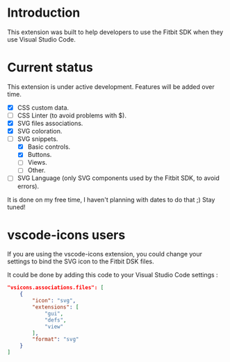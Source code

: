 # Introduction

This extension was built to help developers to use the Fitbit SDK when they use Visual Studio Code.

# Current status

This extension is under active development. Features will be added over time. 

- [x] CSS custom data.
- [ ] CSS Linter (to avoid problems with $).
- [x] SVG files associations.
- [x] SVG coloration.
- [ ] SVG snippets.
    - [x] Basic controls.
    - [x] Buttons.
    - [ ] Views.
    - [ ] Other.
- [ ] SVG Language (only SVG components used by the Fitbit SDK, to avoid errors).

It is done on my free time, I haven't planning with dates to do that ;)
Stay tuned!

# vscode-icons users
If you are using the vscode-icons extension, you could change your settings to bind the SVG icon to the Fitbit DSK files.

It could be done by adding this code to your Visual Studio Code settings :

```json
"vsicons.associations.files": [
    {
        "icon": "svg",
        "extensions": [
            "gui",
            "defs",
            "view"
        ],
        "format": "svg"
    }
]
```